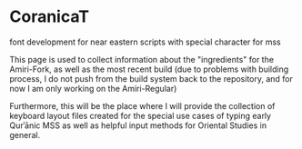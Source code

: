 # CoranicaT
font development for near eastern scripts with special character for mss

This page is used to collect information about the "ingredients" for the Amiri-Fork, as well as the most recent build (due to problems with building process, I do not push from the build system back to the repository, and for now I am only working on the Amiri-Regular)

Furthermore, this will be the place where I will provide the collection of keyboard layout files created for the special use cases of typing early Qurʾānic MSS as well as helpful input methods for Oriental Studies in general.
